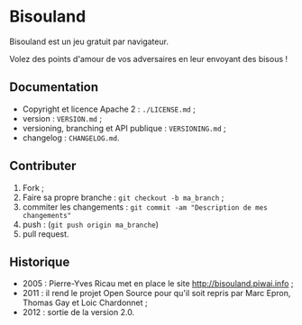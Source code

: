 Bisouland
=========

Bisouland est un jeu gratuit par navigateur.

Volez des points d'amour de vos adversaires en leur envoyant des bisous !

Documentation
-------------

* Copyright et licence Apache 2 : `./LICENSE.md` ;
* version : `VERSION.md` ;
* versioning, branching et API publique : `VERSIONING.md` ;
* changelog : `CHANGELOG.md`.

Contributer
------------

1. Fork ;
2. Faire sa propre branche : `git checkout -b ma_branch` ;
3. commiter les changements : `git commit -am "Description de mes changements"`
4. push : (`git push origin ma_branche`)
5. pull request.

Historique
----------

* 2005 : Pierre-Yves Ricau met en place le site http://bisouland.piwai.info ;
* 2011 : il rend le projet Open Source pour qu'il soit repris par Marc Epron, Thomas Gay et Loic Chardonnet ;
* 2012 : sortie de la version 2.0.

